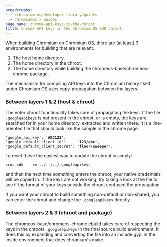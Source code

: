 ```yaml
---
breadcrumbs:
- - /chromium-os/developer-library/guides
  - ChromiumOS > Guides
page_name: chrome-api-keys-in-the-chroot
title: Chrome API keys in the Chromium OS SDK chroot
---
```


When building Chromium on Chromium OS, there are (at least) 3 environments for
building that are relevant.

1.  The host home directory.
2.  The home directory in the chroot.
3.  The home directory while building the chromeos-base/chromeos-chrome
            package.

The mechanism for compiling API keys into the Chromium binary itself under
Chromium OS uses copy-propagation between the layers.

### Between layers 1 & 2 (host & chroot)

The enter chroot functionality takes care of propagating the keys. If the file
`.googleapikeys` is not present in the chroot, or is empty, the keys are
searched for in your home directory, extracted and written there. It is a
line-oriented file that should look like the sample in the chrome page.

<pre><code>'google_api_key': '<b>ABC123</b>',
'google_default_client_id':     '<b>123/abc</b>',
'google_default_client_secret': '<b>floor-sweeper</b>',
</code></pre>

To reset these the easiest way to update the chroot is simply:

```none
cros_sdk -- rm ../../../.googleapikeys
```

and then the next time something enters the chroot, your native credentials will
be copied in. If the keys are not working, try taking a look at the file to see
if the format of your keys outside the chroot confused the propagation.

If you want your chroot to build something non-default or non-shared, you can
enter the chroot and change the `.googleapikeys` directly.

### Between layers 2 & 3 (chroot and package)

The chromeos-base/chromeos-chrome ebuild takes care of respecting the keys in
the chroots `.googleapikeys` in the final source build environment. It does this
by expanding and converting the file into an include.gypi in the inside
environment that does chromium's make.
